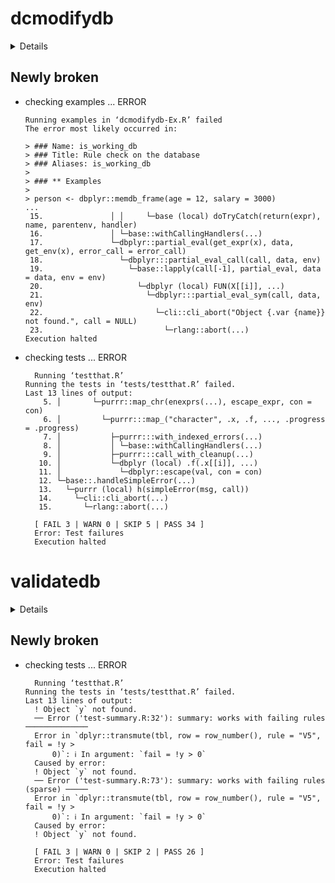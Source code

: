 # dcmodifydb

<details>

* Version: 0.3.1
* GitHub: https://github.com/data-cleaning/dcmodifydb
* Source code: https://github.com/cran/dcmodifydb
* Date/Publication: 2022-06-17 15:10:02 UTC
* Number of recursive dependencies: 73

Run `revdepcheck::cloud_details(, "dcmodifydb")` for more info

</details>

## Newly broken

*   checking examples ... ERROR
    ```
    Running examples in ‘dcmodifydb-Ex.R’ failed
    The error most likely occurred in:
    
    > ### Name: is_working_db
    > ### Title: Rule check on the database
    > ### Aliases: is_working_db
    > 
    > ### ** Examples
    > 
    > person <- dbplyr::memdb_frame(age = 12, salary = 3000)
    ...
     15.               │ │     └─base (local) doTryCatch(return(expr), name, parentenv, handler)
     16.               │ └─base::withCallingHandlers(...)
     17.               └─dbplyr::partial_eval(get_expr(x), data, get_env(x), error_call = error_call)
     18.                 └─dbplyr:::partial_eval_call(call, data, env)
     19.                   └─base::lapply(call[-1], partial_eval, data = data, env = env)
     20.                     └─dbplyr (local) FUN(X[[i]], ...)
     21.                       └─dbplyr:::partial_eval_sym(call, data, env)
     22.                         └─cli::cli_abort("Object {.var {name}} not found.", call = NULL)
     23.                           └─rlang::abort(...)
    Execution halted
    ```

*   checking tests ... ERROR
    ```
      Running ‘testthat.R’
    Running the tests in ‘tests/testthat.R’ failed.
    Last 13 lines of output:
        5. │       └─purrr::map_chr(enexprs(...), escape_expr, con = con)
        6. │         └─purrr:::map_("character", .x, .f, ..., .progress = .progress)
        7. │           ├─purrr:::with_indexed_errors(...)
        8. │           │ └─base::withCallingHandlers(...)
        9. │           ├─purrr:::call_with_cleanup(...)
       10. │           └─dbplyr (local) .f(.x[[i]], ...)
       11. │             └─dbplyr::escape(val, con = con)
       12. └─base::.handleSimpleError(...)
       13.   └─purrr (local) h(simpleError(msg, call))
       14.     └─cli::cli_abort(...)
       15.       └─rlang::abort(...)
      
      [ FAIL 3 | WARN 0 | SKIP 5 | PASS 34 ]
      Error: Test failures
      Execution halted
    ```

# validatedb

<details>

* Version: 0.1.4
* GitHub: https://github.com/data-cleaning/validatedb
* Source code: https://github.com/cran/validatedb
* Date/Publication: 2021-10-06 10:20:02 UTC
* Number of recursive dependencies: 59

Run `revdepcheck::cloud_details(, "validatedb")` for more info

</details>

## Newly broken

*   checking tests ... ERROR
    ```
      Running ‘testthat.R’
    Running the tests in ‘tests/testthat.R’ failed.
    Last 13 lines of output:
      ! Object `y` not found.
      ── Error ('test-summary.R:32'): summary: works with failing rules ──────────────
      Error in `dplyr::transmute(tbl, row = row_number(), rule = "V5", fail = !y > 
          0)`: ℹ In argument: `fail = !y > 0`
      Caused by error:
      ! Object `y` not found.
      ── Error ('test-summary.R:73'): summary: works with failing rules (sparse) ─────
      Error in `dplyr::transmute(tbl, row = row_number(), rule = "V5", fail = !y > 
          0)`: ℹ In argument: `fail = !y > 0`
      Caused by error:
      ! Object `y` not found.
      
      [ FAIL 3 | WARN 0 | SKIP 2 | PASS 26 ]
      Error: Test failures
      Execution halted
    ```


